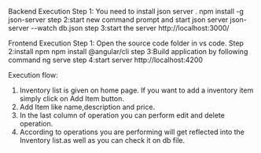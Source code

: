 Backend Execution
Step 1: You need to install json server .
npm install -g json-server
step 2:start new command prompt and start json server
json-server --watch db.json
step 3:start the server
http://localhost:3000/

Frontend Execution
Step 1: Open the source code folder in vs code.
Step 2:install npm 
npm install @angular/cli
step 3:Build application by following command
ng serve
step 4:start server
http://localhost:4200


Execution flow:
1)	Inventory list is given on home page. If you want to add a inventory item simply click on
Add Item button.
2)	Add Item like name,description and price.
3)	In the last column of operation you can perform edit and delete operation.
4)	According to operations you are performing will get reflected into the Inventory list.as well as you can check it on db file.

